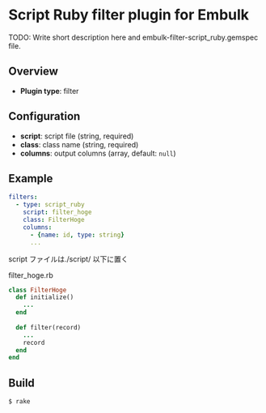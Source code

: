 # Script Ruby filter plugin for Embulk

TODO: Write short description here and embulk-filter-script_ruby.gemspec file.

## Overview

* **Plugin type**: filter

## Configuration

- **script**: script file (string, required)
- **class**: class name (string, required)
- **columns**: output columns (array, default: `null`)

## Example

```yaml
filters:
  - type: script_ruby
    script: filter_hoge
    class: FilterHoge
    columns:
      - {name: id, type: string}
      ...
```

script ファイルは./script/ 以下に置く

filter_hoge.rb
```ruby
class FilterHoge
  def initialize()
    ...
  end
  
  def filter(record)
    ...
    record
  end
end
```

## Build

```
$ rake
```
